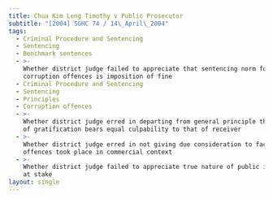 ```yaml
---
title: Chua Kim Leng Timothy v Public Prosecutor
subtitle: "[2004] SGHC 74 / 14\_April\_2004"
tags:
  - Criminal Procedure and Sentencing
  - Sentencing
  - Benchmark sentences
  - >-
    Whether district judge failed to appreciate that sentencing norm for such
    corruption offences is imposition of fine
  - Criminal Procedure and Sentencing
  - Sentencing
  - Principles
  - Corruption offences
  - >-
    Whether district judge erred in departing from general principle that giver
    of gratification bears equal culpability to that of receiver
  - >-
    Whether district judge erred in not giving due consideration to fact that
    offences took place in commercial context
  - >-
    Whether district judge failed to appreciate true nature of public interest
    at stake
layout: single
---
```


